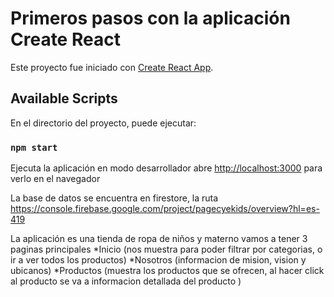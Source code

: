 # Primeros pasos con la aplicación Create React

Este proyecto fue iniciado con [Create React App](https://github.com/mpalaciosh/RJprimerApp).

## Available Scripts

En el directorio del proyecto, puede ejecutar:


### `npm start`

Ejecuta la aplicación en modo desarrollador
abre [http://localhost:3000](http://localhost:3000) para verlo en el navegador


La base de datos se encuentra en firestore, la ruta
https://console.firebase.google.com/project/pagecyekids/overview?hl=es-419



La aplicación es una tienda de ropa de niños y materno
vamos a tener 3 paginas principales
*Inicio (nos muestra para poder filtrar por categorias, o ir a ver todos los productos)
*Nosotros  (informacion de mision, vision y ubicanos)
*Productos (muestra los productos que se ofrecen, al hacer click al producto se va a informacion detallada del producto )

